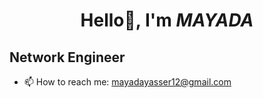 # <p style="text-align: center;">Hello👋, I'm ***MAYADA***</p>

 
## Network Engineer


- 📫 How to reach me: mayadayasser12@gmail.com
<!--
**mayadayasserr/mayadayasserr** is a ✨ _special_ ✨ repository because its `README.md` (this file) appears on your GitHub profile.

Here are some ideas to get you started:





-->
